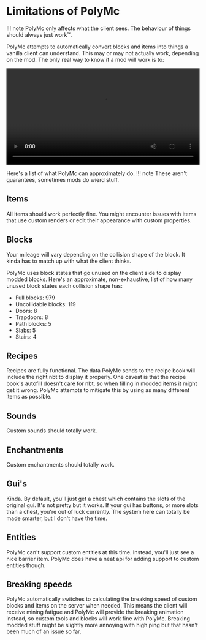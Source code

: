 # Limitations of PolyMc
!!! note
    PolyMc only affects what the client sees. The behaviour of things should always just work™.

PolyMc attempts to automatically convert blocks and items into things a vanilla client can understand.
This may or may not actually work, depending on the mod. The only real way to know if a mod will work is to:
<div aria-label="try it and see">
    <video aria-hidden=true controls="" width="100%">
        <source src="https://tryitands.ee/tias.mp4" type="video/mp4">
    </video>
</div>

Here's a list of what PolyMc can approximately do. 
!!! note
    These aren't guarantees, sometimes mods do wierd stuff.

## Items
All items should work perfectly fine. 
You might encounter issues with items that use custom renders or edit their appearance with custom properties.

## Blocks
Your mileage will vary depending on the collision shape of the block. 
It kinda has to match up with what the client thinks.

PolyMc uses block states that go unused on the client side to display modded blocks. Here's an approximate, non-exhaustive, list of 
how many unused block states each collision shape has:

* Full blocks: 979
* Uncollidable blocks: 119
* Doors: 8
* Trapdoors: 8
* Path blocks: 5
* Slabs: 5
* Stairs: 4

## Recipes
Recipes are fully functional. The data PolyMc sends to the recipe book will include the right nbt to display it properly.
One caveat is that the recipe book's autofill doesn't care for nbt, so when filling in modded items it might get it wrong.
PolyMc attempts to mitigate this by using as many different items as possible.

## Sounds
Custom sounds should totally work.

## Enchantments
Custom enchantments should totally work.

## Gui's
Kinda. By default, you'll just get a chest which contains the slots of the original gui. It's not pretty but it works.
If your gui has buttons, or more slots than a chest, you're out of luck currently. 
The system here can totally be made smarter, but I don't have the time.

## Entities
PolyMc can't support custom entities at this time. Instead, you'll just see a nice barrier item. 
PolyMc does have a neat api for adding support to custom entities though.

## Breaking speeds
PolyMc automatically switches to calculating the breaking speed of custom blocks and items on the server when needed. 
This means the client will receive mining fatigue and PolyMc will provide the breaking animation instead, 
so custom tools and blocks will work fine with PolyMc. 
Breaking modded stuff might be slightly more annoying with high ping but that hasn't been much of an issue so far.
